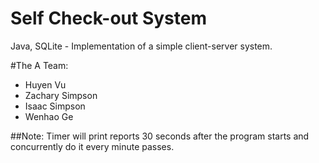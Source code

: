 # Self Check-out System
Java, SQLite - Implementation of a simple client-server system.

#The A Team:

* Huyen Vu
* Zachary Simpson
* Isaac Simpson
* Wenhao Ge

##Note: 
Timer will print reports 30 seconds after the program starts and concurrently do it every minute passes.


